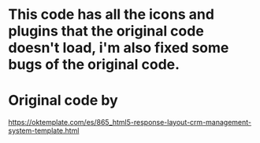 # This code has all the icons and plugins that the original code doesn't load, i'm also fixed some bugs of the original code.

# Original code by
https://oktemplate.com/es/865_html5-response-layout-crm-management-system-template.html

